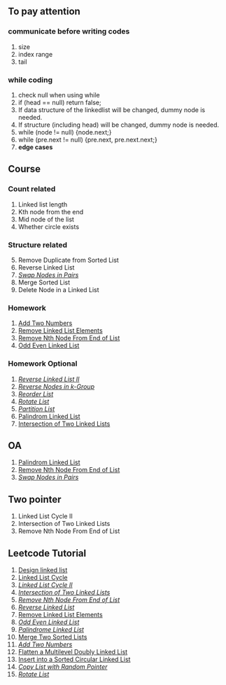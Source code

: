 ## To pay attention 
### communicate before writing codes
1. size
2. index range
3. tail

### while coding
1. check null when using while
2. if (head == null) return false;
3. If data structure of the linkedlist will be changed, dummy node is needed.
4. If structure (including head) will be changed, dummy node is needed.
5. while (node != null) {node.next;}
6. while (pre.next != null) {pre.next, pre.next.next;}
7. **edge cases**

## Course
### Count related
1. Linked list length
2. Kth node from the end
3. Mid node of the list
4. Whether circle exists
### Structure related
5. Remove Duplicate from Sorted List
6. Reverse Linked List
7. *[Swap Nodes in Pairs](https://leetcode.com/problems/swap-nodes-in-pairs/)*
8. Merge Sorted List
9. Delete Node in a Linked List
### Homework
1. [Add Two Numbers](https://leetcode.com/problems/add-two-numbers/)
2. [Remove Linked List Elements](https://leetcode.com/problems/remove-linked-list-elements/)
3. [Remove Nth Node From End of List](https://leetcode.com/problems/remove-nth-node-from-end-of-list/)
4. [Odd Even Linked List](https://leetcode.com/problems/odd-even-linked-list/)
### Homework Optional
1. *[Reverse Linked List II](https://leetcode.com/problems/reverse-linked-list-ii/)*
2. *[Reverse Nodes in k-Group](https://leetcode.com/problems/reverse-nodes-in-k-group/)*
3. *[Reorder List](https://leetcode.com/problems/reorder-list/#/description)*
4. *[Rotate List](https://leetcode.com/problems/rotate-list/)*
5. *[Partition List](https://leetcode.com/problems/partition-list/#/description)*
6. [Palindrom Linked List](https://leetcode.com/problems/palindrome-linked-list/?tab=Description)
7. [Intersection of Two Linked Lists](https://leetcode.com/problems/intersection-of-two-linked-lists/#/submissions/1)
## OA
1. [Palindrom Linked List](https://leetcode.com/problems/palindrome-linked-list/?tab=Description)
2. [Remove Nth Node From End of List](https://leetcode.com/problems/remove-nth-node-from-end-of-list/)
3. *[Swap Nodes in Pairs](https://leetcode.com/problems/swap-nodes-in-pairs/)*


## Two pointer
1. Linked List Cycle II
2. Intersection of Two Linked Lists
3. Remove Nth Node From End of List

## Leetcode Tutorial
1. [Design linked list](https://leetcode.com/problems/design-linked-list/)
2. [Linked List Cycle](https://leetcode.com/problems/linked-list-cycle/)
3. *[Linked List Cycle II](https://leetcode.com/problems/linked-list-cycle-ii/)*
4. *[Intersection of Two Linked Lists](https://leetcode.com/problems/intersection-of-two-linked-lists/)*
5. *[Remove Nth Node From End of List](https://leetcode.com/problems/remove-nth-node-from-end-of-list/)*
6. *[Reverse Linked List](https://leetcode.com/problems/reverse-linked-list/)*
7. [Remove Linked List Elements](https://leetcode.com/problems/remove-linked-list-elements/)
8. *[Odd Even Linked List](https://leetcode.com/problems/odd-even-linked-list/)*
9. *[Palindrome Linked List](https://leetcode.com/problems/palindrome-linked-list/)*
10. [Merge Two Sorted Lists](https://leetcode.com/problems/merge-two-sorted-lists/)
11. *[Add Two Numbers](https://leetcode.com/problems/add-two-numbers/)*
12. [Flatten a Multilevel Doubly Linked List](https://leetcode.com/problems/flatten-a-multilevel-doubly-linked-list/)
13. [Insert into a Sorted Circular Linked List](https://leetcode.com/problems/insert-into-a-sorted-circular-linked-list/)
14. *[Copy List with Random Pointer](https://leetcode.com/problems/copy-list-with-random-pointer/)*
15. *[Rotate List](https://leetcode.com/problems/rotate-list/)*